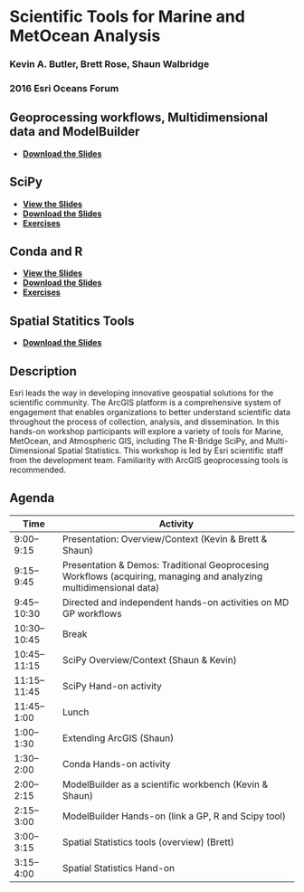 Scientific Tools for Marine and MetOcean Analysis
=================================================

### Kevin A. Butler, Brett Rose, Shaun Walbridge
### 2016 Esri Oceans Forum

Geoprocessing workflows, Multidimensional data and ModelBuilder
---------------------------------------------------------------

 - **[Download the Slides](https://github.com/EsriOceans/oceans-workshop-2016/tree/master/slides/ScientificToolsforMarineAndMetOceanAnalysis.pdf)**

SciPy
-----

 - **[View the Slides](https://4326.us/esri/scipy-ws)**
 - **[Download the Slides](scipy/slides/oceans-forum-2016-scipy-workshop-presentation-full.pdf)**
 - **[Exercises](https://github.com/EsriOceans/oceans-workshop-2016/tree/master/scipy/exercise)**


Conda and R
-----------

 - **[View the Slides](https://4326.us/esri/conda-r-ws)**
 - **[Download the Slides](condademo/slides/oceans-forum-2016-conda-r-workshop-presentation-full.pdf)**
 - **[Exercises](https://github.com/EsriOceans/oceans-workshop-2016/tree/master/conda-r/exercise)**

Spatial Statitics Tools
-----------------------

 - **[Download the Slides](https://github.com/EsriOceans/oceans-workshop-2016/tree/master/slides/Oceans_GIS_Scientific_Tools_Spatial_Stats.pdf)**

Description
-----------

Esri leads the way in developing innovative geospatial solutions for the scientific community. The ArcGIS platform is a comprehensive system of engagement that enables organizations to better understand scientific data throughout the process of collection, analysis, and dissemination. In this hands-on workshop participants will explore a variety of tools for Marine, MetOcean, and Atmospheric GIS, including The R-Bridge SciPy, and Multi-Dimensional Spatial Statistics.  This workshop is led by Esri scientific staff from the development team.  Familiarity with ArcGIS geoprocessing tools is recommended.

Agenda
------

Time | Activity
-----|---------
9:00–9:15 | Presentation: Overview/Context (Kevin & Brett & Shaun)
9:15–9:45 | Presentation & Demos: Traditional Geoprocesing Workflows (acquiring, managing and analyzing multidimensional data)
9:45–10:30 | Directed and independent hands-on activities on MD GP workflows
10:30–10:45 | Break
10:45–11:15 | SciPy Overview/Context (Shaun & Kevin)
11:15–11:45 | SciPy Hand-on activity
11:45–1:00 | Lunch
1:00–1:30 | Extending ArcGIS (Shaun)
1:30–2:00 | Conda Hands-on activity
2:00–2:15 | ModelBuilder as a scientific workbench (Kevin & Shaun)
2:15–3:00 | ModelBuilder Hands-on (link a GP, R and Scipy tool)
3:00–3:15 | Spatial Statistics tools (overview) (Brett)
3:15–4:00 | Spatial Statistics Hand-on
